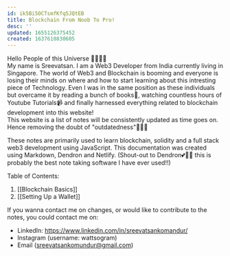 ```yaml
---
id: ik5Bi5OCTsmfKfq5JQtEB
title: Blockchain From Noob To Pro!
desc: ''
updated: 1655126375452
created: 1637610830605
---
```


Hello People of this Universe 👋👋👋👋 
<br>
My name is Sreevatsan. I am a Web3 Developer from India currently living in Singapore. The world of Web3 and Blockchain is booming and everyone is losing their minds on where and how to start learning about this intresting piece of Technology. Even I was in the same position as these individuals but overcame it by reading a bunch of books📖, watching countless hours of Youtube Tutorials📹 and finally harnessed everything related to blockchain development into this website! 
<br>
This website is a list of notes will be consistently updated as time goes on. Hence removing the doubt of "outdatedness"🙂🙂🙂  

These notes are primarily used to learn blockchain, solidity and a full stack web3 development using JavaScript. This documentation was created using Markdown, Dendron and Netlify. (Shout-out to Dendron💕🌱🌱 this is probably the best note taking software I have ever used!!)

Table of Contents:

1. [[Blockchain Basics]]
2. [[Setting Up a Wallet]]




If you wanna contact me on changes, or would like to contribute to the notes, you could contact me on:
- LinkedIn: https://www.linkedin.com/in/sreevatsankomandur/
- Instagram (username: wattsogram)
- Email (sreevatsankomundur@gmail.com) 